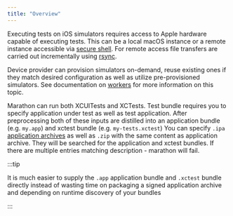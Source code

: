 ```yaml
---
title: "Overview"
---
```


Executing tests on iOS simulators requires access to Apple hardware capable of executing tests. This can be a local macOS instance or a 
remote instance accessible via [secure shell][2]. For remote access file transfers are carried out incrementally using [rsync][3].

Device provider can provision simulators on-demand, reuse existing ones if they match desired configuration as well as utilize
pre-provisioned simulators. See documentation on [workers][1] for more information on this topic.

Marathon can run both XCUITests and XCTests. Test bundle requires you to specify application under test as well as test application.
After preprocessing both of these inputs are distilled into an application bundle (e.g. `my.app`) and xctest bundle (e.g. `my-tests.xctest`)
You can specify `.ipa` [application archives][4] as well as `.zip` with the same content as application archive. They will be searched for the
application and xctest bundles. If there are multiple entries matching description - marathon will fail.

:::tip

It is much easier to supply the `.app` application bundle and `.xctest` bundle directly instead of wasting time on packaging a signed application
archive and depending on runtime discovery of your bundles

:::
 

[1]: ios/workers.md
[2]: https://en.wikipedia.org/wiki/Secure_Shell
[3]: https://en.wikipedia.org/wiki/Rsync
[4]: https://en.wikipedia.org/wiki/.ipa
